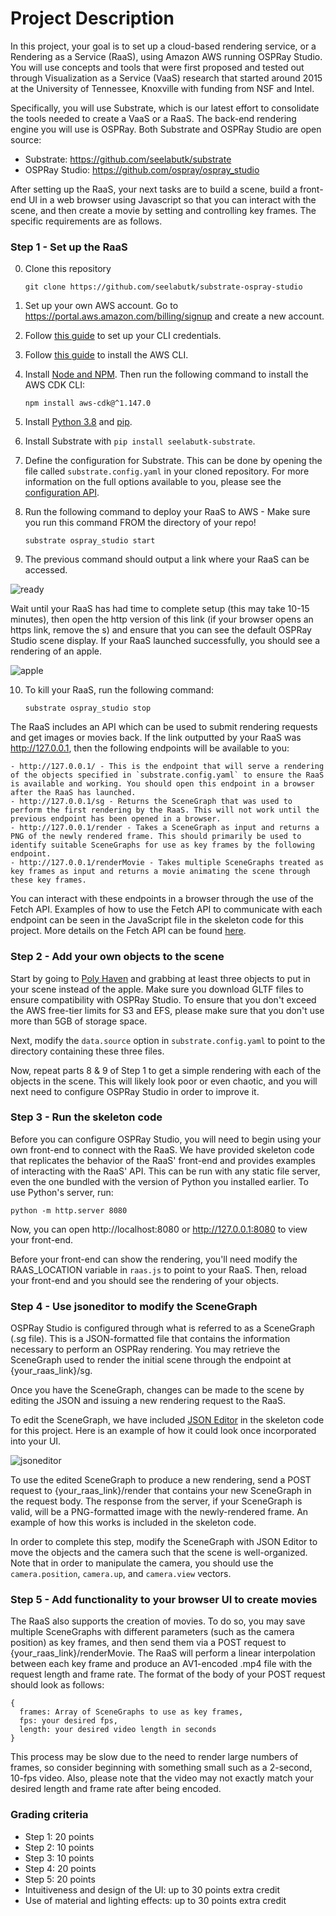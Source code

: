 # Project Description

In this project, your goal is to set up a cloud-based rendering service, or a Rendering as a Service (RaaS), using Amazon AWS running OSPRay Studio.
You will use concepts and tools that were first proposed and tested out through Visualization as a Service (VaaS) research that started around 2015 at the University of Tennessee, Knoxville with funding from NSF and Intel.

Specifically, you will use Substrate, which is our latest effort to consolidate the tools needed to create a VaaS or a RaaS. The back-end rendering engine you will use is OSPRay. Both Substrate and OSPRay Studio are open source:
  - Substrate: https://github.com/seelabutk/substrate
  - OSPRay Studio: https://github.com/ospray/ospray_studio

After setting up the RaaS, your next tasks are to build a scene, build a front-end UI in a web browser using Javascript so that you can interact with the scene, and then create a movie by setting and controlling key frames. The specific requirements are as follows.

### Step 1 - Set up the RaaS

0. Clone this repository

    ```git clone https://github.com/seelabutk/substrate-ospray-studio```

1. Set up your own AWS account. Go to https://portal.aws.amazon.com/billing/signup and create a new account.

2. Follow [this guide](./docs/AWS_Account_Setup.md) to set up your CLI credentials.

3. Follow [this guide](https://docs.aws.amazon.com/cli/latest/userguide/getting-started-install.html) to install the AWS CLI.

4. Install [Node and NPM](https://nodejs.org/en/download/). Then run the following command to install the AWS CDK CLI:

    ```npm install aws-cdk@^1.147.0```

5. Install [Python 3.8](https://www.python.org/) and [pip](https://pip.pypa.io/en/stable/).

6. Install Substrate with `pip install seelabutk-substrate`.

7. Define the configuration for Substrate. This can be done by opening the file called `substrate.config.yaml` in your cloned repository.
For more information on the full options available to you, please see the [configuration API](https://github.com/seelabutk/substrate/blob/main/api/substrate.config.yaml).

8. Run the following command to deploy your RaaS to AWS - Make sure you run this command FROM the directory of your repo!

    ```substrate ospray_studio start```

9. The previous command should output a link where your RaaS can be accessed.

![ready](https://user-images.githubusercontent.com/8481770/163423219-494f3ecd-0727-4ac1-9f35-f6b15077be13.png)

Wait until your RaaS has had time to complete setup (this may take 10-15 minutes), then open the http version of this link (if your browser opens an https link, remove the s) and ensure that you can see the default OSPRay Studio scene display.
If your RaaS launched successfully, you should see a rendering of an apple.

![apple](https://user-images.githubusercontent.com/8481770/163423252-2cdbdcdd-ee92-4d3d-8644-0b8420c45f70.png)

10. To kill your RaaS, run the following command:

    ```substrate ospray_studio stop```

The RaaS includes an API which can be used to submit rendering requests and get images or movies back. If the link outputted by your RaaS was http://127.0.0.1, then the following endpoints will be available to you:

    - http://127.0.0.1/ - This is the endpoint that will serve a rendering of the objects specified in `substrate.config.yaml` to ensure the RaaS is available and working. You should open this endpoint in a browser after the RaaS has launched.
    - http://127.0.0.1/sg - Returns the SceneGraph that was used to perform the first rendering by the RaaS. This will not work until the previous endpoint has been opened in a browser.
    - http://127.0.0.1/render - Takes a SceneGraph as input and returns a PNG of the newly rendered frame. This should primarily be used to identify suitable SceneGraphs for use as key frames by the following endpoint.
    - http://127.0.0.1/renderMovie - Takes multiple SceneGraphs treated as key frames as input and returns a movie animating the scene through these key frames.

You can interact with these endpoints in a browser through the use of the Fetch API. Examples of how to use the Fetch API to communicate with each endpoint can be seen in the JavaScript file in the skeleton code for this project.
More details on the Fetch API can be found [here](https://developer.mozilla.org/en-US/docs/Web/API/Fetch_API/Using_Fetch).

### Step 2 - Add your own objects to the scene

Start by going to [Poly Haven](https://polyhaven.com/models) and grabbing at least three objects to put in your scene instead of the apple. Make sure you download GLTF files to ensure compatibility with OSPRay Studio.
To ensure that you don't exceed the AWS free-tier limits for S3 and EFS, please make sure that you don't use more than 5GB of storage space.

Next, modify the `data.source` option in `substrate.config.yaml` to point to the directory containing these three files.

Now, repeat parts 8 & 9 of Step 1 to get a simple rendering with each of the objects in the scene. This will likely look poor or even chaotic, and you will next need to configure OSPRay Studio in order to improve it.

### Step 3 - Run the skeleton code

Before you can configure OSPRay Studio, you will need to begin using your own front-end to connect with the RaaS. We have provided skeleton code that replicates the behavior of the RaaS' front-end and provides examples of
interacting with the RaaS' API. This can be run with any static file server, even the one bundled with the version of Python you installed earlier. To use Python's server, run:

    python -m http.server 8080

Now, you can open http://localhost:8080 or http://127.0.0.1:8080 to view your front-end.

Before your front-end can show the rendering, you'll need modify the RAAS_LOCATION variable in `raas.js` to point to your RaaS. Then, reload your front-end and you should see the rendering of your objects.

### Step 4 - Use jsoneditor to modify the SceneGraph

OSPRay Studio is configured through what is referred to as a SceneGraph (.sg file). This is a JSON-formatted file that contains the information necessary to perform an OSPRay rendering.
You may retrieve the SceneGraph used to render the initial scene through the endpoint at {your_raas_link}/sg.

Once you have the SceneGraph, changes can be made to the scene by editing the JSON and issuing a new rendering request to the RaaS.

To edit the SceneGraph, we have included [JSON Editor](https://github.com/josdejong/jsoneditor) in the skeleton code for this project. Here is an example of how it could look once incorporated into your UI.

![jsoneditor](https://user-images.githubusercontent.com/8481770/163428586-d2b99832-2a15-4732-879a-17ed52ab85be.png)

To use the edited SceneGraph to produce a new rendering, send a POST request to {your_raas_link}/render that contains your new SceneGraph in the request body.
The response from the server, if your SceneGraph is valid, will be a PNG-formatted image with the newly-rendered frame. An example of how this works is included in the skeleton code.

In order to complete this step, modify the SceneGraph with JSON Editor to move the objects and the camera such that the scene is well-organized. Note that in order to manipulate the camera, you should use the
`camera.position`, `camera.up`, and `camera.view` vectors.

### Step 5 - Add functionality to your browser UI to create movies

The RaaS also supports the creation of movies. To do so, you may save multiple SceneGraphs with different parameters (such as the camera position) as key frames, and then send them via a POST request to {your_raas_link}/renderMovie.
The RaaS will perform a linear interpolation between each key frame and produce an AV1-encoded .mp4 file with the request length and frame rate. The format of the body of your POST request should look as follows:

    {
      frames: Array of SceneGraphs to use as key frames,
      fps: your desired fps,
      length: your desired video length in seconds
    }

This process may be slow due to the need to render large numbers of frames, so consider beginning with something small such as a 2-second, 10-fps video. Also, please note that the video may not exactly match your desired length and frame rate after being encoded.

### Grading criteria

  - Step 1: 20 points
  - Step 2: 10 points
  - Step 3: 10 points
  - Step 4: 20 points
  - Step 5: 20 points
  - Intuitiveness and design of the UI: up to 30 points extra credit
  - Use of material and lighting effects: up to 30 points extra credit

